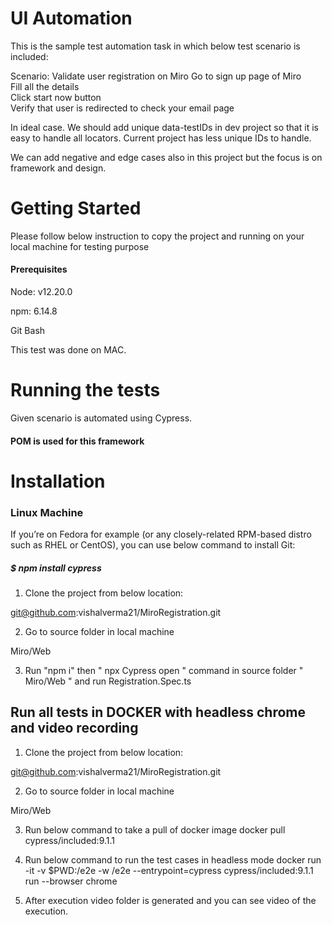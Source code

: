 # UI Automation

This is the sample test automation task in which below test scenario is included:
    
    
Scenario: Validate user registration on Miro
Go to sign up page of Miro <br />
Fill all the details <br />
Click start now button <br />
Verify that user is redirected to check your email page <br />
        
In ideal case. We should add unique data-testIDs in dev project so that it is easy to handle all locators. Current project has less unique IDs to handle.

We can add negative and edge cases also in this project but the focus is on framework and design.

# Getting Started

Please follow below instruction to copy the project and running on your local machine for testing purpose

#### Prerequisites

Node: v12.20.0

npm: 6.14.8

Git Bash

This test was done on MAC.

# Running the tests

Given scenario is automated using Cypress.

#### POM is used for this framework

# Installation

### Linux Machine

If you’re on Fedora for example (or any closely-related RPM-based distro such as RHEL or CentOS), you can use below command to install Git:
##### $ npm install cypress


1. Clone the project from below location:

git@github.com:vishalverma21/MiroRegistration.git

2. Go to source folder in local machine

Miro/Web

3. Run "npm i" then " npx Cypress open " command in source folder " Miro/Web " and run Registration.Spec.ts


## Run all tests in DOCKER with headless chrome and video recording

1. Clone the project from below location:

git@github.com:vishalverma21/MiroRegistration.git

2. Go to source folder in local machine

Miro/Web

3. Run below command to take a pull of docker image
docker pull cypress/included:9.1.1

4. Run below command to run the test cases in headless mode
docker run -it -v $PWD:/e2e -w /e2e --entrypoint=cypress cypress/included:9.1.1 run --browser chrome

5. After execution video folder is generated and you can see video of the execution.